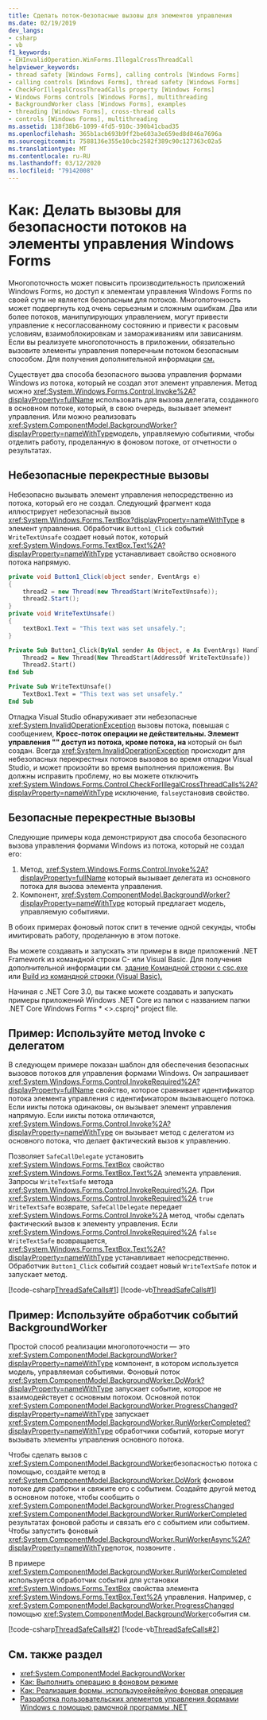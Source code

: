 ```yaml
---
title: Сделать поток-безопасные вызовы для элементов управления
ms.date: 02/19/2019
dev_langs:
- csharp
- vb
f1_keywords:
- EHInvalidOperation.WinForms.IllegalCrossThreadCall
helpviewer_keywords:
- thread safety [Windows Forms], calling controls [Windows Forms]
- calling controls [Windows Forms], thread safety [Windows Forms]
- CheckForIllegalCrossThreadCalls property [Windows Forms]
- Windows Forms controls [Windows Forms], multithreading
- BackgroundWorker class [Windows Forms], examples
- threading [Windows Forms], cross-thread calls
- controls [Windows Forms], multithreading
ms.assetid: 138f38b6-1099-4fd5-910c-390b41cbad35
ms.openlocfilehash: 365b1acb693b9ff2be603a3e659ed8d846a7696a
ms.sourcegitcommit: 7588136e355e10cbc2582f389c90c127363c02a5
ms.translationtype: MT
ms.contentlocale: ru-RU
ms.lasthandoff: 03/12/2020
ms.locfileid: "79142008"
---
```

# <a name="how-to-make-thread-safe-calls-to-windows-forms-controls"></a>Как: Делать вызовы для безопасности потоков на элементы управления Windows Forms

Многопоточность может повысить производительность приложений Windows Forms, но доступ к элементам управления Windows Forms по своей сути не является безопасным для потоков. Многопоточность может подвергнуть код очень серьезным и сложным ошибкам. Два или более потоков, манипулирующих управлением, могут привести управление к несогласованному состоянию и привести к расовым условиям, взаимоблокировкам и замораживаниям или зависаниям. Если вы реализуете многопоточность в приложении, обязательно вызовите элементы управления поперечным потоком безопасным способом. Для получения дополнительной информации [см.](../../../standard/threading/managed-threading-best-practices.md)

Существует два способа безопасного вызова управления формами Windows из потока, который не создал этот элемент управления. Метод можно <xref:System.Windows.Forms.Control.Invoke%2A?displayProperty=fullName> использовать для вызова делегата, созданного в основном потоке, который, в свою очередь, вызывает элемент управления. Или можно реализовать <xref:System.ComponentModel.BackgroundWorker?displayProperty=nameWithType>модель, управляемую событиями, чтобы отделить работу, проделанную в фоновом потоке, от отчетности о результатах.

## <a name="unsafe-cross-thread-calls"></a>Небезопасные перекрестные вызовы

Небезопасно вызывать элемент управления непосредственно из потока, который его не создал. Следующий фрагмент кода иллюстрирует небезопасный вызов <xref:System.Windows.Forms.TextBox?displayProperty=nameWithType> в элемент управления. Обработчик `Button1_Click` событий `WriteTextUnsafe` создает новый поток, который <xref:System.Windows.Forms.TextBox.Text%2A?displayProperty=nameWithType> устанавливает свойство основного потока напрямую.

```csharp
private void Button1_Click(object sender, EventArgs e)
{
    thread2 = new Thread(new ThreadStart(WriteTextUnsafe));
    thread2.Start();
}
private void WriteTextUnsafe()
{
    textBox1.Text = "This text was set unsafely.";
}
```

```vb
Private Sub Button1_Click(ByVal sender As Object, e As EventArgs) Handles Button1.Click
    Thread2 = New Thread(New ThreadStart(AddressOf WriteTextUnsafe))
    Thread2.Start()
End Sub

Private Sub WriteTextUnsafe()
    TextBox1.Text = "This text was set unsafely."
End Sub
```

Отладка Visual Studio обнаруживает эти небезопасные <xref:System.InvalidOperationException> вызовы потока, повышая с сообщением, **Кросс-поток операции не действительны. Элемент управления "" доступ из потока, кроме потока, на** который он был создан. Всегда <xref:System.InvalidOperationException> происходит для небезопасных перекрестных потоков вызовов во время отладки Visual Studio, и может произойти во время выполнения приложения. Вы должны исправить проблему, но вы можете отключить <xref:System.Windows.Forms.Control.CheckForIllegalCrossThreadCalls%2A?displayProperty=nameWithType> исключение, `false`установив свойство.

## <a name="safe-cross-thread-calls"></a>Безопасные перекрестные вызовы

Следующие примеры кода демонстрируют два способа безопасного вызова управления формами Windows из потока, который не создал его:

1. Метод, <xref:System.Windows.Forms.Control.Invoke%2A?displayProperty=fullName> который вызывает делегата из основного потока для вызова элемента управления.
2. Компонент, <xref:System.ComponentModel.BackgroundWorker?displayProperty=nameWithType> который предлагает модель, управляемую событиями.

В обоих примерах фоновый поток спит в течение одной секунды, чтобы имитировать работу, проделанную в этом потоке.

Вы можете создавать и запускать эти примеры в виде приложений .NET Framework из командной строки C- или Visual Basic. Для получения дополнительной информации см. [здание Командной строки с csc.exe](../../../csharp/language-reference/compiler-options/command-line-building-with-csc-exe.md) или [Build из командной строки (Visual Basic).](../../../visual-basic/reference/command-line-compiler/building-from-the-command-line.md)

Начиная с .NET Core 3.0, вы также можете создавать и запускать примеры приложений Windows .NET Core из папки с названием папки .NET Core Windows Forms * \<>.csproj* project file.

## <a name="example-use-the-invoke-method-with-a-delegate"></a>Пример: Используйте метод Invoke с делегатом

В следующем примере показан шаблон для обеспечения безопасных вызовов потоков для управления формами Windows. Он запрашивает <xref:System.Windows.Forms.Control.InvokeRequired%2A?displayProperty=fullName> свойство, которое сравнивает идентификатор потока элемента управления с идентификатором вызывающего потока. Если иикты потока одинаковы, он вызывает элемент управления напрямую. Если иикты потока отличаются, <xref:System.Windows.Forms.Control.Invoke%2A?displayProperty=nameWithType> он вызывает метод с делегатом из основного потока, что делает фактический вызов к управлению.

Позволяет `SafeCallDelegate` установить <xref:System.Windows.Forms.TextBox> свойство <xref:System.Windows.Forms.TextBox.Text%2A> элемента управления. Запросы `WriteTextSafe` метода <xref:System.Windows.Forms.Control.InvokeRequired%2A>. При <xref:System.Windows.Forms.Control.InvokeRequired%2A> `true` `WriteTextSafe` возврате, `SafeCallDelegate` передает <xref:System.Windows.Forms.Control.Invoke%2A> метод, чтобы сделать фактический вызов к элементу управления. Если <xref:System.Windows.Forms.Control.InvokeRequired%2A> `false` `WriteTextSafe` возвращается, <xref:System.Windows.Forms.TextBox.Text%2A?displayProperty=nameWithType> устанавливает непосредственно. Обработчик `Button1_Click` событий создает новый `WriteTextSafe` поток и запускает метод.

 [!code-csharp[ThreadSafeCalls#1](~/samples/snippets/winforms/thread-safe/example1/cs/Form1.cs)]
 [!code-vb[ThreadSafeCalls#1](~/samples/snippets/winforms/thread-safe/example1/vb/Form1.vb)]  

## <a name="example-use-a-backgroundworker-event-handler"></a>Пример: Используйте обработчик событий BackgroundWorker

Простой способ реализации многопоточности — это <xref:System.ComponentModel.BackgroundWorker?displayProperty=nameWithType> компонент, в котором используется модель, управляемая событиями. Фоновый поток <xref:System.ComponentModel.BackgroundWorker.DoWork?displayProperty=nameWithType> запускает событие, которое не взаимодействует с основным потоком. Основной поток <xref:System.ComponentModel.BackgroundWorker.ProgressChanged?displayProperty=nameWithType> запускает <xref:System.ComponentModel.BackgroundWorker.RunWorkerCompleted?displayProperty=nameWithType> обработчики событий, которые могут вызывать элементы управления основного потока.

Чтобы сделать вызов с <xref:System.ComponentModel.BackgroundWorker>безопасностью потока с помощью, создайте метод в <xref:System.ComponentModel.BackgroundWorker.DoWork> фоновом потоке для сработки и свяжите его с событием. Создайте другой метод в основном потоке, чтобы сообщить о <xref:System.ComponentModel.BackgroundWorker.ProgressChanged> <xref:System.ComponentModel.BackgroundWorker.RunWorkerCompleted> результатах фоновой работы и связать его с событием или событием. Чтобы запустить фоновый <xref:System.ComponentModel.BackgroundWorker.RunWorkerAsync%2A?displayProperty=nameWithType>поток, позвоните .

В примере <xref:System.ComponentModel.BackgroundWorker.RunWorkerCompleted> используется обработчик событий для установки <xref:System.Windows.Forms.TextBox> свойства элемента <xref:System.Windows.Forms.TextBox.Text%2A> управления. Например, с <xref:System.ComponentModel.BackgroundWorker.ProgressChanged> помощью <xref:System.ComponentModel.BackgroundWorker>события см.

 [!code-csharp[ThreadSafeCalls#2](~/samples/snippets/winforms/thread-safe/example2/cs/Form1.cs)]
 [!code-vb[ThreadSafeCalls#2](~/samples/snippets/winforms/thread-safe/example2/vb/Form1.vb)]  

## <a name="see-also"></a>См. также раздел

- <xref:System.ComponentModel.BackgroundWorker>
- [Как: Выполнить операцию в фоновом режиме](how-to-run-an-operation-in-the-background.md)
- [Как: Реализация формы, используюейейейую фоновая операция](how-to-implement-a-form-that-uses-a-background-operation.md)
- [Разработка пользовательских элементов управления формами Windows с помощью рамочной программы .NET](developing-custom-windows-forms-controls.md)

